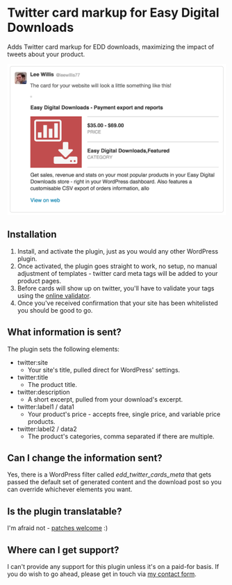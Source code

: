 # Twitter card markup for Easy Digital Downloads

Adds Twitter card markup for EDD downloads, maximizing the impact of tweets about your product.

![ScreenShot](assets/screenshot.png)

## Installation

1. Install, and activate the plugin, just as you would any other WordPress plugin.
1. Once activated, the plugin goes straight to work, no setup, no manual adjustment of templates - twitter card meta tags will be added
to your product pages.
1. Before cards will show up on twitter, you'll have to validate your tags using the
[online validator](https://cards-dev.twitter.com/validator).
1. Once you've received confirmation that your
site has been whitelisted you should be good to go.

## What information is sent?

The plugin sets the following elements:

* twitter:site
    * Your site's title, pulled direct for WordPress' settings.
* twitter:title
    * The product title.
* twitter:description
    * A short excerpt, pulled from your download's excerpt.
* twitter:label1 / data1
    * Your product's price - accepts free, single price, and variable price products.
* twitter:label2 / data2
    * The product's categories, comma separated if there are multiple.

## Can I change the information sent?

Yes, there is a WordPress filter called *edd_twitter_cards_meta* that gets passed the default set of generated
content and the download post so you can override whichever elements you want.

## Is the plugin translatable?

I'm afraid not - [patches welcome](https://github.com/leewillis77/edd-twitter-cards/issues) :)

## Where can I get support?

I can't provide any support for this plugin unless it's on a paid-for basis. If you do wish to go ahead, please
get in touch via [my contact form](http://plugins.leewillis.co.uk/contact/).